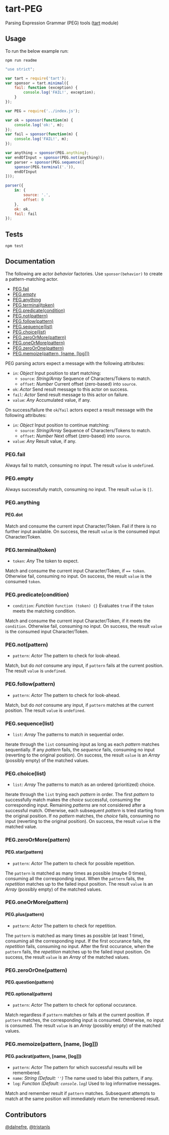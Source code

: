 tart-PEG
========

Parsing Expression Grammar (PEG) tools 
([tart](https://github.com/organix/tartjs) module) 

## Usage

To run the below example run:

    npm run readme

```javascript
"use strict";

var tart = require('tart');
var sponsor = tart.minimal({
    fail: function (exception) {
        console.log('FAIL!', exception);
    }
});

var PEG = require('../index.js');

var ok = sponsor(function(m) {
    console.log('ok:', m);
});
var fail = sponsor(function(m) {
    console.log('FAIL!', m);
});

var anything = sponsor(PEG.anything);
var endOfInput = sponsor(PEG.not(anything));
var parser = sponsor(PEG.sequence([
    sponsor(PEG.terminal('.')),
    endOfInput
]));

parser({
    in: {
        source: '.',
        offset: 0
    },
    ok: ok,
    fail: fail
});

```

## Tests

    npm test

## Documentation

The following are actor _behavior_ factories.
Use `sponsor(behavior)` to create a pattern-matching actor.

  * [PEG.fail](#pegfail)
  * [PEG.empty](#pegempty)
  * [PEG.anything](#peganything)
  * [PEG.terminal(token)](#pegterminaltoken)
  * [PEG.predicate(condition)](#pegpredicatecondition)
  * [PEG.not(pattern)](#pegnotpattern)
  * [PEG.follow(pattern)](#pegfollowpattern)
  * [PEG.sequence(list)](#pegsequencelist)
  * [PEG.choice(list)](#pegchoicelist)
  * [PEG.zeroOrMore(pattern)](#pegzeroormorepattern)
  * [PEG.oneOrMore(pattern)](#pegoneormorepattern)
  * [PEG.zeroOrOne(pattern)](#pegzerooronepattern)
  * [PEG.memoize(pattern, \[name, \[log\]\])](#pegmemoizepattern-name-log)

PEG parsing actors expect a message with the following attributes:

  * `in`: _Object_ Input position to start matching:
    * `source`: _String/Array_ Sequence of Characters/Tokens to match.
    * `offset`: _Number_ Current offset (zero-based) into `source`.
  * `ok`: _Actor_ Send result message to this actor on success.
  * `fail`: _Actor_ Send result message to this actor on failure.
  * `value`: _Any_ Accumulated value, if any.

On success/failure the `ok`/`fail` actors expect a result message with the following attributes:

  * `in`: _Object_ Input position to continue matching:
    * `source`: _String/Array_ Sequence of Characters/Tokens to match.
    * `offset`: _Number_ Next offset (zero-based) into `source`.
  * `value`: _Any_ Result value, if any.

### PEG.fail

Always fail to match, consuming no input.
The result `value` is `undefined`.

### PEG.empty

Always successfully match, consuming no input.
The result `value` is `[]`.

### PEG.anything
#### PEG.dot

Match and consume the current input Character/Token.
Fail if there is no further input available.
On success, the result `value` is the consumed input Character/Token.

### PEG.terminal(token)

  * `token`: _Any_ The token to expect.

Match and consume the current input Character/Token, if `== token`.
Otherwise fail, consuming no input.
On success, the result `value` is the consumed `token`.

### PEG.predicate(condition)

  * `condition`: _Function_ `function (token) {}`
    Evaluates `true` if the `token` meets the matching condition.

Match and consume the current input Character/Token, if it meets the `condition`.
Otherwise fail, consuming no input.
On success, the result `value` is the consumed input Character/Token.

### PEG.not(pattern)

  * `pattern`: _Actor_ The pattern to check for look-ahead.

Match, but do *not* consume any input, if `pattern` fails at the current position.
The result `value` is `undefined`.

### PEG.follow(pattern)

  * `pattern`: _Actor_ The pattern to check for look-ahead.

Match, but do *not* consume any input, if `pattern` matches at the current position.
The result `value` is `undefined`.

### PEG.sequence(list)

  * `list`: _Array_ The patterns to match in sequential order.

Iterate through the `list` consuming input as long as each _pattern_ matches sequentially.
If any _pattern_ fails, the _sequence_ fails, consuming no input (reverting to the original position).
On success, the result `value` is an _Array_ (possibly empty) of the matched values.

### PEG.choice(list)

  * `list`: _Array_ The patterns to match as an ordered (prioritized) choice.

Iterate through the `list` trying each _pattern_ in order.
The first _pattern_ to successfully match makes the _choice_ successful, consuming the corresponding input.
Remaining _patterns_ are not considered after a successful match.
Otherwise, each subsequent _pattern_ is tried starting from the original position.
If no _pattern_ matches, the _choice_ fails, consuming no input (reverting to the original position).
On success, the result `value` is the matched value.

### PEG.zeroOrMore(pattern)
#### PEG.star(pattern)

  * `pattern`: _Actor_ The pattern to check for possible repetition.

The `pattern` is matched as many times as possible (maybe 0 times), consuming all the corresponding input.
When the `pattern` fails, the _repetition_ matches up to the failed input position.
The result `value` is an _Array_ (possibly empty) of the matched values.

### PEG.oneOrMore(pattern)
#### PEG.plus(pattern)

  * `pattern`: _Actor_ The pattern to check for repetition.

The `pattern` is matched as many times as possible (at least 1 time), consuming all the corresponding input.
If the first occurance fails, the _repetition_ fails, consuming no input.
After the first occurance, when the `pattern` fails, the _repetition_ matches up to the failed input position.
On success, the result `value` is an _Array_ of the matched values.

### PEG.zeroOrOne(pattern)
#### PEG.question(pattern)
#### PEG.optional(pattern)

  * `pattern`: _Actor_ The pattern to check for optional occurance.

Match regardless if `pattern` matches or fails at the current position.
If `pattern` matches, the corresponding input is consumed.
Otherwise, no input is consumed.
The result `value` is an _Array_ (possibly empty) of the matched values.

### PEG.memoize(pattern, [name, [log]])
#### PEG.packrat(pattern, [name, [log]])

  * `pattern`: _Actor_ The pattern for which successful results will be remembered.
  * `name`: _String_ _(Default: `''`)_ The name used to label this pattern, if any.
  * `log`: _Function_ _(Default: `console.log`)_ Used to log informative messages.

Match and remember result if `pattern` matches.
Subsequent attempts to match at the same position will immediately return the remembered result.

## Contributors

[@dalnefre](https://github.com/dalnefre), [@tristanls](https://github.com/tristanls)
